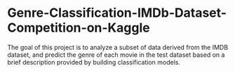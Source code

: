 # Genre-Classification-IMDb-Dataset-Competition-on-Kaggle
The goal of this project is to analyze a subset of data derived from the IMDB dataset, and predict the genre of each movie in the test dataset based on a brief description provided by building classification models.

